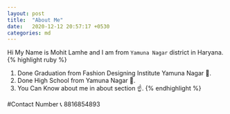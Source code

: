 ```yaml
---
layout: post
title:  "About Me"
date:   2020-12-12 20:57:17 +0530
categories: md
---
```

Hi My Name is Mohit Lamhe and  I am from  `Yamuna Nagar` district in Haryana. 
{% highlight ruby %}
1. Done Graduation from Fashion Designing Institute Yamuna Nagar 🏨.
2. Done High School from Yamuna Nagar 🏫.
3. You Can Know about me in about section ☝.
{% endhighlight %}

#Contact Number 📞 8816854893

